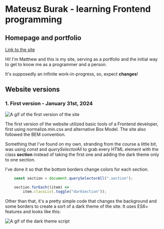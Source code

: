 # Mateusz Burak - learning Frontend programming

## Homepage and portfolio
[Link to the site](https://mateuszburak.github.io/Public-homepage/)

Hi! I'm Matthew and this is my site, serving as a portfolio and the initial way to get to know me as a programmer and a person.

It's supposedly an infinite work-in-progress, so, expect **changes**!

## Website versions

### 1. First version - January 31st, 2024

![A gif of the first version of the site](images/Animation.gif)

The first version of the website utilized basic tools of a Frontend developer, first using normalize.min.css and alternative Box Model. The site also followed the BEM convention.

Something that I've found on my own, stranding from the course a little bit, was using *const* and *querySelectorAll* to grab every HTML element with the class **section** instead of taking the first one and adding the dark theme only to one section.

I've done it so that the bottom borders change colors for each section.

```javascript
    const section = document.querySelectorAll(".section");

    section.forEach((item) =>
        item.classList.toggle("darkSection"));
```

Other than that, it's a pretty simple code that changes the background and some borders to create a sort of a dark theme of the site. It uses ES6+ features and looks like this:

![A gif of the dark theme script](images/darkTheme.gif)
